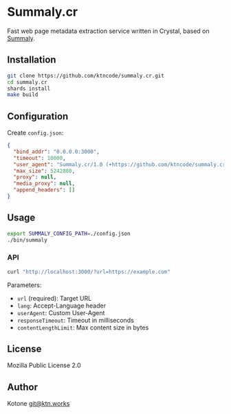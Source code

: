 # Summaly.cr

Fast web page metadata extraction service written in Crystal, based on [Summaly](https://github.com/misskey-dev/summaly).

## Installation

```bash
git clone https://github.com/ktncode/summaly.cr.git
cd summaly.cr
shards install
make build
```

## Configuration

Create `config.json`:

```json
{
  "bind_addr": "0.0.0.0:3000",
  "timeout": 10000,
  "user_agent": "Summaly.cr/1.0 (+https://github.com/ktncode/summaly.cr)",
  "max_size": 5242880,
  "proxy": null,
  "media_proxy": null,
  "append_headers": []
}
```

## Usage

```bash
export SUMMALY_CONFIG_PATH=./config.json
./bin/summaly
```

### API

```bash
curl "http://localhost:3000/?url=https://example.com"
```

Parameters:
- `url` (required): Target URL
- `lang`: Accept-Language header
- `userAgent`: Custom User-Agent
- `responseTimeout`: Timeout in milliseconds
- `contentLengthLimit`: Max content size in bytes

## License

Mozilla Public License 2.0

## Author

Kotone <git@ktn.works>
